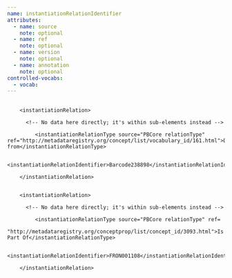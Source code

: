 ```yaml
---
name: instantiationRelationIdentifier
attributes:
  - name: source
    note: optional
  - name: ref
    note: optional
  - name: version
    note: optional
  - name: annotation
    note: optional
controlled-vocabs:
  - vocab:
---
```

<pre>
  <code>
    &lt;instantiationRelation&gt;<br>
      &lt;!-- No data here directly; it's within sub-elements instead --&gt;<br>
         &lt;instantiationRelationType source=&quot;PBCore relationType&quot; ref=&quot;http://metadataregistry.org/concept/list/vocabulary_id/161.html&quot;&gt;Derived from&lt;/instantiationRelationType&gt;<br>
         &lt;instantiationRelationIdentifier&gt;Barcode238898&lt;/instantiationRelationIdentifier&gt;<br>
    &lt;/instantiationRelation&gt;<br>

    &lt;instantiationRelation&gt;<br>
      &lt;!-- No data here directly; it's within sub-elements instead --&gt;<br>
         &lt;instantiationRelationType source=&quot;PBCore relationType&quot; ref=
    &quot;http://metadataregistry.org/conceptprop/list/concept_id/3093.html&quot;&gt;Is Part Of&lt;/instantiationRelationType&gt;<br>
         &lt;instantiationRelationIdentifier&gt;FRON001108&lt;/instantiationRelationIdentifier&gt;<br>
    &lt;/instantiationRelation&gt;<br>
  </code>
</pre>
